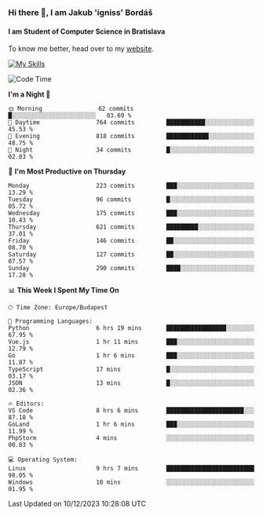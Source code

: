 ### Hi there 👋, I am Jakub 'igniss' Bordáš

#### I am Student of Computer Science in Bratislava
To know me better, head over to my [website](https://bordas.sk).

[![My Skills](https://skillicons.dev/icons?i=js,html,css,figma,svelte,java,kotlin,python,postgresql,typescript,nest,nodejs)](https://bordas.sk)


<!--START_SECTION:waka-->
![Code Time](http://img.shields.io/badge/Code%20Time-1%2C305%20hrs%202%20mins-blue)

**I'm a Night 🦉** 

```text
🌞 Morning                62 commits          █░░░░░░░░░░░░░░░░░░░░░░░░   03.69 % 
🌆 Daytime                764 commits         ███████████░░░░░░░░░░░░░░   45.53 % 
🌃 Evening                818 commits         ████████████░░░░░░░░░░░░░   48.75 % 
🌙 Night                  34 commits          █░░░░░░░░░░░░░░░░░░░░░░░░   02.03 % 
```
📅 **I'm Most Productive on Thursday** 

```text
Monday                   223 commits         ███░░░░░░░░░░░░░░░░░░░░░░   13.29 % 
Tuesday                  96 commits          █░░░░░░░░░░░░░░░░░░░░░░░░   05.72 % 
Wednesday                175 commits         ███░░░░░░░░░░░░░░░░░░░░░░   10.43 % 
Thursday                 621 commits         █████████░░░░░░░░░░░░░░░░   37.01 % 
Friday                   146 commits         ██░░░░░░░░░░░░░░░░░░░░░░░   08.70 % 
Saturday                 127 commits         ██░░░░░░░░░░░░░░░░░░░░░░░   07.57 % 
Sunday                   290 commits         ████░░░░░░░░░░░░░░░░░░░░░   17.28 % 
```


📊 **This Week I Spent My Time On** 

```text
🕑︎ Time Zone: Europe/Budapest

💬 Programming Languages: 
Python                   6 hrs 19 mins       █████████████████░░░░░░░░   67.95 % 
Vue.js                   1 hr 11 mins        ███░░░░░░░░░░░░░░░░░░░░░░   12.79 % 
Go                       1 hr 6 mins         ███░░░░░░░░░░░░░░░░░░░░░░   11.87 % 
TypeScript               17 mins             █░░░░░░░░░░░░░░░░░░░░░░░░   03.17 % 
JSON                     13 mins             █░░░░░░░░░░░░░░░░░░░░░░░░   02.36 % 

🔥 Editors: 
VS Code                  8 hrs 6 mins        ██████████████████████░░░   87.18 % 
GoLand                   1 hr 6 mins         ███░░░░░░░░░░░░░░░░░░░░░░   11.99 % 
PhpStorm                 4 mins              ░░░░░░░░░░░░░░░░░░░░░░░░░   00.83 % 

💻 Operating System: 
Linux                    9 hrs 7 mins        █████████████████████████   98.05 % 
Windows                  10 mins             ░░░░░░░░░░░░░░░░░░░░░░░░░   01.95 % 
```


 Last Updated on 10/12/2023 10:28:08 UTC
<!--END_SECTION:waka-->
